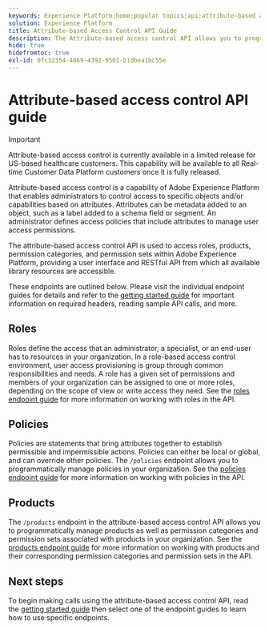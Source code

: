 ```yaml
---
keywords: Experience Platform;home;popular topics;api;attribute-based access control;Attribute-Based Access Control
solution: Experience Platform
title: Attribute-based Access Control API Guide
description: The Attribute-based access control API allows you to programmatically manage roles and policies within Adobe Experience Platform. Follow this guide to learn how to perform key operations using the API.
hide: true
hidefromtoc: true
exl-id: 0fc32354-4869-4392-9501-b1dbea1bc55e
---
```

# Attribute-based access control API guide

>[!IMPORTANT]
>
>Attribute-based access control is currently available in a limited release for US-based healthcare customers. This capability will be available to all Real-time Customer Data Platform customers once it is fully released.

Attribute-based access control is a capability of Adobe Experience Platform that enables administrators to control access to specific objects and/or capabilities based on attributes. Attributes can be metadata added to an object, such as a label added to a schema field or segment. An administrator defines access policies that include attributes to manage user access permissions.

The attribute-based access control API is used to access roles, products, permission categories, and permission sets within Adobe Experience Platform, providing a user interface and RESTful API from which all available library resources are accessible.

These endpoints are outlined below. Please visit the individual endpoint guides for details and refer to the [getting started guide](./getting-started.md) for important information on required headers, reading sample API calls, and more.

## Roles

Roles define the access that an administrator, a specialist, or an end-user has to resources in your organization. In a role-based access control environment, user access provisioning is group through common responsibilities and needs. A role has a given set of permissions and members of your organization can be assigned to one or more roles, depending on the scope of view or write access they need. See the [roles endpoint guide](./roles.md) for more information on working with roles in the API.

## Policies

Policies are statements that bring attributes together to establish permissible and impermissible actions. Policies can either be local or global, and can override other policies. The `/policies` endpoint allows you to programmatically manage policies in your organization. See the [policies endpoint guide](./policies.md) for more information on working with policies in the API.

## Products

The `/products` endpoint in the attribute-based access control API allows you to programmatically manage products as well as permission categories and permission sets associated with products in your organization. See the [products endpoint guide](./products.md) for more information on working with products and their corresponding permission categories and permission sets in the API.

## Next steps

To begin making calls using the attribute-based access control API, read the [getting started guide](./getting-started.md) then select one of the endpoint guides to learn how to use specific endpoints.
